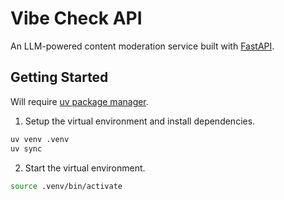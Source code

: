 # Vibe Check API
An LLM-powered content moderation service built with [FastAPI](https://fastapi.tiangolo.com/).

## Getting Started

Will require [uv package manager](https://docs.astral.sh/uv/getting-started/installation/).

1. Setup the virtual environment and install dependencies.
```bash
uv venv .venv
uv sync
```

2. Start the virtual environment. 
```bash
source .venv/bin/activate
```